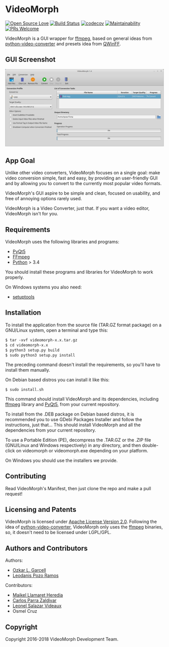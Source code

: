 # VideoMorph

[![Open Source Love](https://badges.frapsoft.com/os/v2/open-source.svg?v=102)](https://github.com/ellerbrock/open-source-badge/)
[![Build Status](https://travis-ci.org/videomorph-dev/videomorph.png?branch=master)](https://travis-ci.org/videomorph-dev/videomorph)
[![codecov](https://codecov.io/gh/videomorph-dev/videomorph/branch/master/graph/badge.svg)](https://codecov.io/gh/videomorph-dev/videomorph)
[![Maintainability](https://api.codeclimate.com/v1/badges/5f6cd3f7c20bccee2065/maintainability)](https://codeclimate.com/github/videomorph-dev/videomorph/maintainability)
[![PRs Welcome](https://img.shields.io/badge/PRs-welcome-brightgreen.svg?style=flat-square)](https://github.com/videomorph-dev/videomorph/pulls)

VideoMorph is a GUI wrapper for [ffmpeg](http://ffmpeg.org), based on general ideas from [python-video-converter](https://github.com/senko/python-video-converter) and presets idea from [QWinFF](http://qwinff.github.io).

## GUI Screenshot

![Screenshot](screenshot.png)

## App Goal

Unlike other video converters, VideoMorph focuses on a single goal: make video conversion simple, fast and easy, by providing an user-friendly GUI and by allowing you to convert to the currently most popular video formats.

VideoMorph's GUI aspire to be simple and clean, focused on usability, and free of annoying options rarely used.

VideoMorph is a Video Converter, just that. If you want a video editor, VideoMorph isn't for you.

## Requirements

VideoMorph uses the following libraries and programs:

 - [PyQt5](https://riverbankcomputing.com/software/pyqt/download5)
 - [FFmpeg](http://ffmpeg.org)
 - [Python](https://python.org) > 3.4

You should install these programs and libraries for VideoMorph to work properly.

On Windows systems you also need:

 - [setuptools](https://pypi.python.org/pypi/setuptools)

## Installation

To install the application from the source file (TAR.GZ format package) on a GNU/Linux system, open a terminal and type this:

```console
$ tar -xvf videomorph-x.x.tar.gz
$ cd videomorph-x.x
$ python3 setup.py build
$ sudo python3 setup.py install
```

The preceding command doesn't install the requirements, so you'll have to install them manually.

On Debian based distros you can install it like this:

```console
$ sudo install.sh
```

This command should install VideoMorph and its dependencies, including [ffmpeg](http://ffmpeg.org) library and [PyQt5](https://riverbankcomputing.com/software/pyqt/download5), from your current repository.

To install from the .DEB package on Debian based distros, it is recommended you to use GDebi Packages Installer and follow the instructions, just that... This should install VideoMorph and all the dependencies from your current repository.

To use a Portable Edition (PE), decompress the .TAR.GZ or the .ZIP file (GNU/Linux and Windows respectively) in any directory, and then double-click on videomorph or videomorph.exe depending on your platform.

On Windows you should use the installers we provide.

## Contributing

Read VideoMorph's Manifest, then just clone the repo and make a pull request!

## Licensing and Patents

VideoMorph is licensed under [Apache License Version 2.0](http://www.apache.org/licenses/).
Following the idea of [python-video-converter](https://github.com/senko/python-video-converter), VideoMorph only uses the [ffmpeg](http://ffmpeg.org) binaries, so, it doesn't need to be licensed under LGPL/GPL.

## Authors and Contributors

Authors:

 - [Ozkar L. Garcell](mailto:ozkar.garcell@gmail.com)
 - [Leodanis Pozo Ramos](mailto:lpozor78@gmail.com)

Contributors:

 - [Maikel Llamaret Heredia](http://gutl.jovenclub.cu)
 - [Carlos Parra Zaldivar](http://libreoffice.cubava.cu)
 - [Leonel Salazar Videaux](http://debianhlg.cubava.cu/)
 - Osmel Cruz

## Copyright

Copyright 2016-2018 VideoMorph Development Team.
